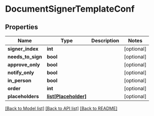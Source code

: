 # DocumentSignerTemplateConf

## Properties
Name | Type | Description | Notes
------------ | ------------- | ------------- | -------------
**signer_index** | **int** |  | [optional] 
**needs_to_sign** | **bool** |  | [optional] 
**approve_only** | **bool** |  | [optional] 
**notify_only** | **bool** |  | [optional] 
**in_person** | **bool** |  | [optional] 
**order** | **int** |  | [optional] 
**placeholders** | [**list[Placeholder]**](Placeholder.md) |  | [optional] 

[[Back to Model list]](../README.md#documentation-for-models) [[Back to API list]](../README.md#documentation-for-api-endpoints) [[Back to README]](../README.md)



